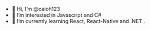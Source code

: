 - 👋 Hi, I’m @caioh123
- 👀 I’m interested in Javascript and C#
- 🌱 I’m currently learning React, React-Native and .NET
.

<!---
caioh123/caioh123 is a ✨ special ✨ repository because its `README.md` (this file) appears on your GitHub profile.
You can click the Preview link to take a look at your changes.
--->
